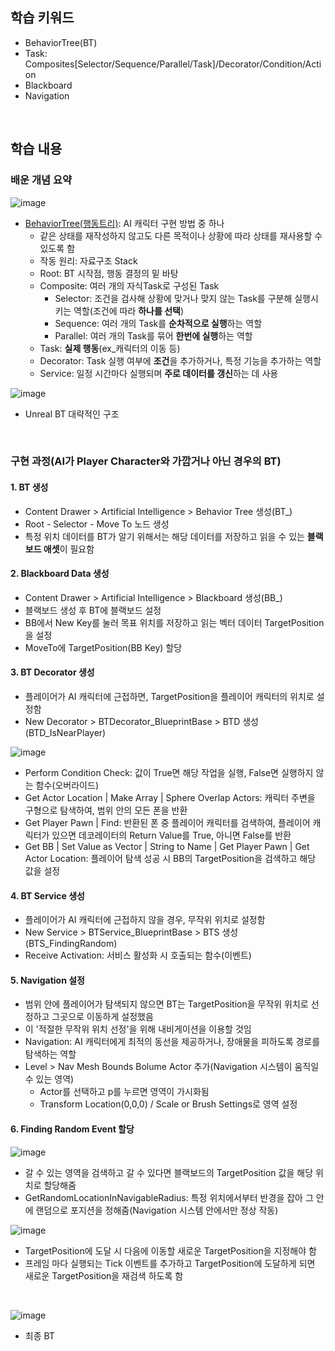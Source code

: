 ## 학습 키워드
- BehaviorTree(BT)
- Task: Composites[Selector/Sequence/Parallel/Task]/Decorator/Condition/Action
- Blackboard
- Navigation

<br/>

## 학습 내용
### 배운 개념 요약
![image](https://github.com/user-attachments/assets/ac0cd038-c89d-41fd-84ac-5da9a515cc85)
- [BehaviorTree(행동트리)](https://dev.epicgames.com/documentation/ko-kr/unreal-engine/behavior-trees-in-unreal-engine): AI 캐릭터 구현 방법 중 하나
  - 같은 상태를 재작성하지 않고도 다른 목적이나 상황에 따라 상태를 재사용할 수 있도록 함
  - 작동 원리: 자료구조 Stack
  - Root: BT 시작점, 행동 결정의 밑 바탕
  - Composite: 여러 개의 자식Task로 구성된 Task
    - Selector: 조건을 검사해 상황에 맞거나 맞지 않는 Task를 구분해 실행시키는 역할(조건에 따라 **하나를 선택**)
    - Sequence: 여러 개의 Task를 **순차적으로 실행**하는 역할
    - Parallel: 여러 개의 Task를 묶어 **한번에 실행**하는 역할
  - Task: **실제 행동**(ex_캐릭터의 이동 등)
  - Decorator: Task 실행 여부에 **조건**을 추가하거나, 특정 기능을 추가하는 역할
  - Service: 일정 시간마다 실행되며 **주로 데이터를 갱신**하는 데 사용

![image](https://github.com/user-attachments/assets/7fcb64bf-8a0f-405f-8256-a360495e3b56)
- Unreal BT 대략적인 구조

<br/>

### 구현 과정(AI가 Player Character와 가깝거나 아닌 경우의 BT)
#### 1. BT 생성
- Content Drawer > Artificial Intelligence > Behavior Tree 생성(BT_)
- Root - Selector - Move To 노드 생성
- 특정 위치 데이터를 BT가 알기 위해서는 해당 데이터를 저장하고 읽을 수 있는 **블랙보드 애셋**이 필요함

#### 2. Blackboard Data 생성
- Content Drawer > Artificial Intelligence > Blackboard 생성(BB_)
- 블랙보드 생성 후 BT에 블랙보드 설정
- BB에서 New Key를 눌러 목표 위치를 저장하고 읽는 벡터 데이터 TargetPosition을 설정
- MoveTo에 TargetPosition(BB Key) 할당

#### 3. BT Decorator 생성
- 플레이어가 AI 캐릭터에 근접하면, TargetPosition을 플레이어 캐릭터의 위치로 설정함
- New Decorator > BTDecorator_BlueprintBase > BTD 생성(BTD_IsNearPlayer)

![image](https://github.com/user-attachments/assets/b6ac1771-ed6d-448f-b9ec-6246927a882f)
- Perform Condition Check: 값이 True면 해당 작업을 실행, False면 실행하지 않는 함수(오버라이드)
- Get Actor Location | Make Array | Sphere Overlap Actors: 캐릭터 주변을 구형으로 탐색하여, 범위 안의 모든 폰을 반환
- Get Player Pawn | Find: 반환된 폰 중 플레이어 캐릭터를 검색하여, 플레이어 캐릭터가 있으면 데코레이터의 Return Value를 True, 아니면 False를 반환
- Get BB | Set Value as Vector | String to Name | Get Player Pawn | Get Actor Location: 플레이어 탐색 성공 시 BB의 TargetPosition을 검색하고 해당 값을 설정

#### 4. BT Service 생성
- 플레이어가 AI 캐릭터에 근접하지 않을 경우, 무작위 위치로 설정함
- New Service > BTService_BlueprintBase > BTS 생성(BTS_FindingRandom)
- Receive Activation: 서비스 활성화 시 호출되는 함수(이벤트)

#### 5. Navigation 설정
- 범위 안에 플레이어가 탐색되지 않으면 BT는 TargetPosition을 무작위 위치로 선정하고 그곳으로 이동하게 설정했음
- 이 '적절한 무작위 위치 선정'을 위해 내비게이션을 이용할 것임
- Navigation: AI 캐릭터에게 최적의 동선을 제공하거나, 장애물을 피하도록 경로를 탐색하는 역할
- Level > Nav Mesh Bounds Bolume Actor 추가(Navigation 시스템이 움직일 수 있는 영역)
  - Actor를 선택하고 p를 누르면 영역이 가시화됨
  - Transform Location(0,0,0) / Scale or Brush Settings로 영역 설정

#### 6. Finding Random Event 할당
![image](https://github.com/user-attachments/assets/0a1a40b4-f2da-4b01-901c-e42d29abe1a7)
- 갈 수 있는 영역을 검색하고 갈 수 있다면 블랙보드의 TargetPosition 값을 해당 위치로 할당해줌
- GetRandomLocationInNavigableRadius: 특정 위치에서부터 반경을 잡아 그 안에 랜덤으로 포지션을 정해줌(Navigation 시스템 안에서만 정상 작동)

![image](https://github.com/user-attachments/assets/abc60e41-fa82-425f-8f3c-9f1756f54abe)
- TargetPosition에 도달 시 다음에 이동할 새로운 TargetPosition을 지정해야 함
- 프레임 마다 실행되는 Tick 이벤트를 추가하고 TargetPosition에 도달하게 되면 새로운 TargetPosition을 재검색 하도록 함

<br/>

![image](https://github.com/user-attachments/assets/66a54a1b-e6af-4276-b06d-17eb54216cc4)
- 최종 BT

<br/>
